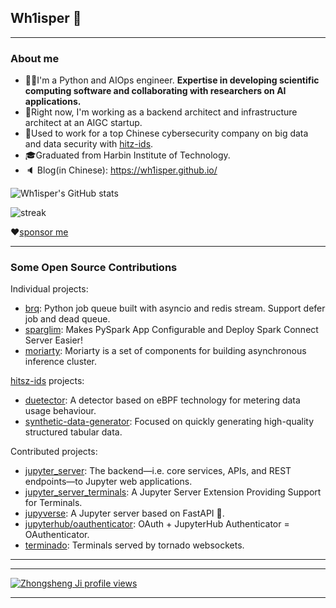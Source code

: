 ## Wh1isper 👋

---
### About me

- 👨‍🔧I'm a Python and AIOps engineer. **Expertise in developing scientific computing software and collaborating with researchers on AI applications.**
- 🤖Right now, I'm working as a backend architect and infrastructure architect at an AIGC startup.
- 💼Used to work for a top Chinese cybersecurity company on big data and data security with [hitz-ids](https://github.com/hitsz-ids/).
- 🎓Graduated from Harbin Institute of Technology.
- 🔈 Blog(in Chinese): https://wh1isper.github.io/

![Wh1isper's GitHub stats](https://github-readme-stats.vercel.app/api?username=wh1isper&count_private=true)

![streak](https://github-readme-streak-stats.herokuapp.com/?user=wh1isper&)

❤[sponsor me](https://wh1isper.github.io/about/#%E6%8D%90%E8%B5%A0)

---

### Some Open Source Contributions

Individual projects:
- [brq](https://github.com/Wh1isper/brq): Python job queue built with asyncio and redis stream. Support defer job and dead queue.
- [sparglim](https://github.com/Wh1isper/sparglim): Makes PySpark App Configurable and Deploy Spark Connect Server Easier!
- [moriarty](https://github.com/Wh1isper/moriarty): Moriarty is a set of components for building asynchronous inference cluster.

[hitsz-ids](https://github.com/hitsz-ids) projects:
- [duetector](https://github.com/hitsz-ids/duetector): A detector based on eBPF technology for metering data usage behaviour.
- [synthetic-data-generator](https://github.com/hitsz-ids/synthetic-data-generator): Focused on quickly generating high-quality structured tabular data.

Contributed projects:
- [jupyter_server](https://github.com/jupyter-server/jupyter_server): The backend—i.e. core services, APIs, and REST endpoints—to Jupyter web applications.
- [jupyter_server_terminals](https://github.com/jupyter-server/jupyter_server_terminals): A Jupyter Server Extension Providing Support for Terminals.
- [jupyverse](https://github.com/jupyter-server/jupyverse): A Jupyter server based on FastAPI 🚀.
- [jupyterhub/oauthenticator](https://github.com/jupyterhub/oauthenticator): OAuth + JupyterHub Authenticator = OAuthenticator.
- [terminado](https://github.com/jupyter/terminado): Terminals served by tornado websockets.

---

<!--START_SECTION:waka-->
<!--END_SECTION:waka-->

---

[![Zhongsheng Ji profile views](https://u8views.com/api/v1/github/profiles/43375501/views/day-week-month-total-count.svg)](https://u8views.com/github/Wh1isper)

---